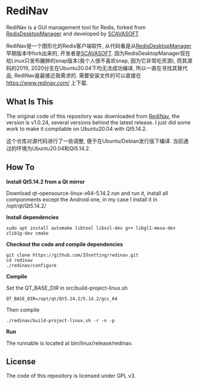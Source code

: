 # RediNav
RediNav is a GUI management tool for Redis, forked from [RedisDesktopManager](https://github.com/uglide/RedisDesktopManager) and developed by [SCAVASOFT](https://www.scavasoft.com/)  

RediNav是一个图形化的Redis客户端软件, 从代码看是从[RedisDesktopManager](https://github.com/uglide/RedisDesktopManager) 早期版本中fork出来的,
开发者是[SCAVASOFT](https://www.scavasoft.com/). 因为RedisDesktopManager现在给Linux只发布臃肿的snap版本(我个人很不喜欢snap, 因为它非常吃资源),
而其源码的2019, 2020分支在Ubuntu20.04下均无法成功编译, 所以一直在寻找其替代品, RediNav是最接近我需求的. 需要安装文件的可以直接在 https://www.redinav.com/ 上下载.


## What Is This
The original code of this repository was downloaded from [RediNav](https://www.redinav.com/), the version is v1.0.24, several versions behind the latest release. I just did some work to make it compilable on Ubuntu20.04 with Qt5.14.2.

这个仓库对源代码进行了一些调整, 便于在Ubuntu/Debian发行版下编译. 当前通过的环境为Ubuntu20.04和Qt5.14.2.

## How To
**Install Qt5.14.2 from a Qt mirror**

Download qt-opensource-linux-x64-5.14.2.run and run it, install all componments except the Android one, in my case I install it in /opt/qt/Qt5.14.2/

**Install dependencies**

```shell
sudo apt install automake libtool libssl-dev g++ libgl1-mesa-dev zlib1g-dev cmake
```

**Checkout the code and compile dependencies**

```shell
git clone https://github.com/IOsetting/redinav.git
cd redinav
./redinav/configure
```

**Compile**

Set the QT_BASE_DIR in src/build-project-linux.sh
```
QT_BASE_DIR=/opt/qt/Qt5.14.2/5.14.2/gcc_64
```

Then compile

```shell
./redinav/build-project-linux.sh -r -n -p
```

**Run**

The runnable is located at bin/linux/release/redinav.

## License

The code of this repository is licensed under GPL v3.
